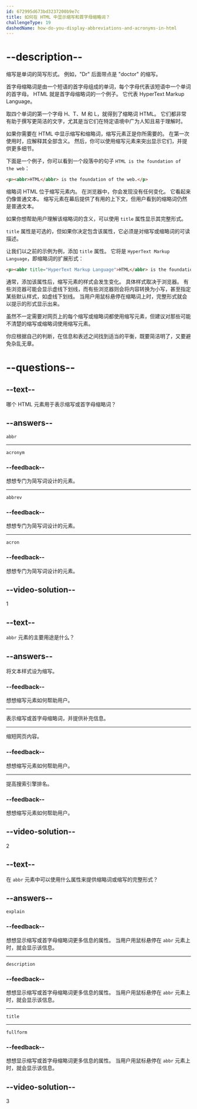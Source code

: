 ```yaml
---
id: 672995d673bd3237200b9e7c
title: 如何在 HTML 中显示缩写和首字母缩略词？
challengeType: 19
dashedName: how-do-you-display-abbreviations-and-acronyms-in-html
---
```


# --description--

缩写是单词的简写形式。 例如，"Dr" 后面带点是 "doctor" 的缩写。

首字母缩略词是由一个短语的首字母组成的单词，每个字母代表该短语中一个单词的首字母。 HTML 就是首字母缩略词的一个例子。 它代表 HyperText Markup Language。

取四个单词的第一个字母 H、T、M 和 L，就得到了缩略词 HTML。 它们都非常有助于撰写更简洁的文字，尤其是当它们在特定语境中广为人知且易于理解时。

如果你需要在 HTML 中显示缩写和缩略词，缩写元素正是你所需要的。 在第一次使用时，应解释其全部含义。 然后，你可以使用缩写元素来突出显示它们，并提供更多细节。

下面是一个例子，你可以看到一个段落中的句子 `HTML is the foundation of the web`：

```html
<p><abbr>HTML</abbr> is the foundation of the web.</p>
```

缩略词 HTML 位于缩写元素内。 在浏览器中，你会发现没有任何变化。 它看起来仍像普通文本。 缩写元素在幕后提供了有用的上下文，但用户看到的缩略词仍然是普通文本。

如果你想帮助用户理解该缩略词的含义，可以使用 `title` 属性显示其完整形式。

`title` 属性是可选的，但如果你决定包含该属性，它必须是对缩写或缩略词的可读描述。

让我们以之前的示例为例，添加 `title` 属性。 它将是 `HyperText Markup Language`，即缩略词的扩展形式：

```html
<p><abbr title="HyperText Markup Language">HTML</abbr> is the foundation of the web.</p>
```

通常，添加该属性后，缩写元素的样式会发生变化。 具体样式取决于浏览器。 有些浏览器可能会显示虚线下划线，而有些浏览器则会将内容转换为小写，甚至指定某些默认样式，如虚线下划线。 当用户用鼠标悬停在缩略词上时，完整形式就会以提示的形式显示出来。

虽然不一定需要对网页上的每个缩写或缩略词都使用缩写元素，但建议对那些可能不清楚的缩写或缩略词使用缩写元素。

你应根据自己的判断，在信息和表述之间找到适当的平衡，既要简洁明了，又要避免杂乱无章。

# --questions--

## --text--

哪个 HTML 元素用于表示缩写或首字母缩略词？

## --answers--

`abbr`

---

`acronym`

### --feedback--

想想专门为简写词设计的元素。

---

`abbrev`

### --feedback--

想想专门为简写词设计的元素。

---

`acron`

### --feedback--

想想专门为简写词设计的元素。

## --video-solution--

1

## --text--

`abbr` 元素的主要用途是什么？

## --answers--

将文本样式设为缩写。

### --feedback--

想想缩写元素如何帮助用户。

---

表示缩写或首字母缩略词，并提供补充信息。

---

缩短网页内容。

### --feedback--

想想缩写元素如何帮助用户。

---

提高搜索引擎排名。

### --feedback--

想想缩写元素如何帮助用户。

## --video-solution--

2

## --text--

在 `abbr` 元素中可以使用什么属性来提供缩略词或缩写的完整形式？

## --answers--

`explain`

### --feedback--

想想显示缩写或首字母缩略词更多信息的属性。 当用户用鼠标悬停在 `abbr` 元素上时，就会显示该信息。

---

`description`

### --feedback--

想想显示缩写或首字母缩略词更多信息的属性。 当用户用鼠标悬停在 `abbr` 元素上时，就会显示该信息。

---

`title`

---

`fullform`

### --feedback--

想想显示缩写或首字母缩略词更多信息的属性。 当用户用鼠标悬停在 `abbr` 元素上时，就会显示该信息。

## --video-solution--

3
